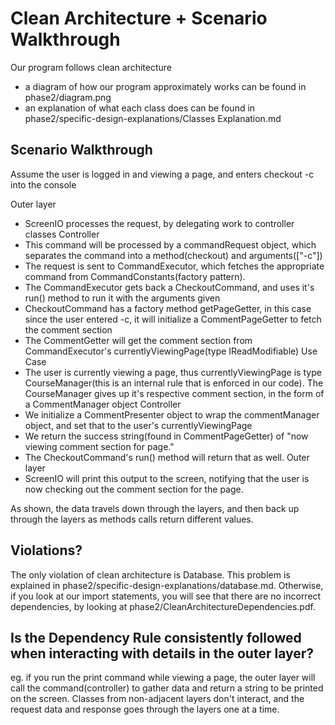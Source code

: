 # Clean Architecture + Scenario Walkthrough

Our program follows clean architecture

- a diagram of how our program approximately works can be found in phase2/diagram.png
- an explanation of what each class does can be found in phase2/specific-design-explanations/Classes Explanation.md

## Scenario Walkthrough

Assume the user is logged in and viewing a page, and enters checkout -c into the console

Outer layer
- ScreenIO processes the request, by delegating work to controller classes
Controller
- This command will be processed by a commandRequest object, which separates the command into a method(checkout) and arguments(["-c"])
- The request is sent to CommandExecutor, which fetches the appropriate command from CommandConstants(factory pattern).
- The CommandExecutor gets back a CheckoutCommand, and uses it's run() method to run it with the arguments given
- CheckoutCommand has a factory method getPageGetter, in this case since the user entered -c, it will initialize a CommentPageGetter to fetch the comment section
- The CommentGetter will get the comment section from CommandExecutor's currentlyViewingPage(type IReadModifiable)
Use Case
- The user is currently viewing a page, thus currentlyViewingPage is type CourseManager(this is an internal rule that is enforced in our code). The CourseManager gives up
it's respective comment section, in the form of a CommentManager object
Controller
- We initialize a CommentPresenter object to wrap the commentManager object, and set that to the user's currentlyViewingPage
- We return the success string(found in CommentPageGetter) of "now viewing comment section for page."
- The CheckoutCommand's run() method will return that as well.
Outer layer
- ScreenIO will print this output to the screen, notifying that the user is now checking out the comment section for the page.

As shown, the data travels down through the layers, and then back up through the layers as methods calls return different values.

## Violations?

The only violation of clean architecture is Database. This problem is explained in phase2/specific-design-explanations/database.md.
Otherwise, if you look at our import statements, you will see that there are no incorrect dependencies, by looking at phase2/CleanArchitectureDependencies.pdf.

## Is the Dependency Rule consistently followed when interacting with details in the outer layer?

eg. if you run the print command while viewing a page, the outer layer will call the command(controller) to gather data and return a string to be printed on the screen. Classes
from non-adjacent layers don't interact, and the request data and response goes through the layers one at a time.
